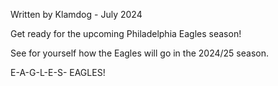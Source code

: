 Written by Klamdog - July 2024

Get ready for the upcoming Philadelphia Eagles season!

See for yourself how the Eagles will go in the 2024/25 season.

E-A-G-L-E-S- EAGLES!
